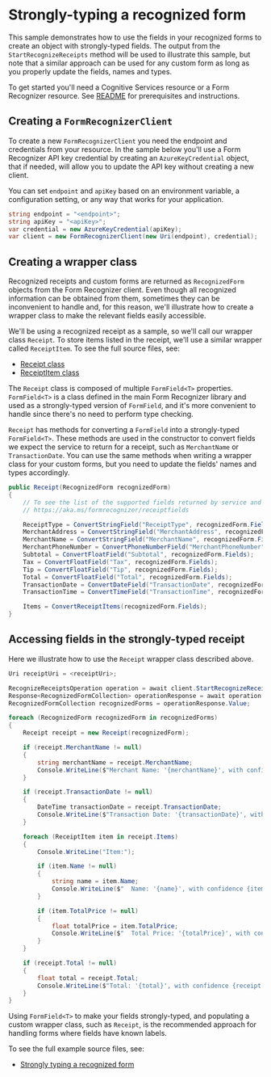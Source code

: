 # Strongly-typing a recognized form

This sample demonstrates how to use the fields in your recognized forms to create an object with strongly-typed fields. The output from the `StartRecognizeReceipts` method will be used to illustrate this sample, but note that a similar approach can be used for any custom form as long as you properly update the fields, names and types.

To get started you'll need a Cognitive Services resource or a Form Recognizer resource.  See [README][README] for prerequisites and instructions.

## Creating a `FormRecognizerClient`

To create a new `FormRecognizerClient` you need the endpoint and credentials from your resource. In the sample below you'll use a Form Recognizer API key credential by creating an `AzureKeyCredential` object, that if needed, will allow you to update the API key without creating a new client.

You can set `endpoint` and `apiKey` based on an environment variable, a configuration setting, or any way that works for your application.

```C# Snippet:CreateFormRecognizerClient
string endpoint = "<endpoint>";
string apiKey = "<apiKey>";
var credential = new AzureKeyCredential(apiKey);
var client = new FormRecognizerClient(new Uri(endpoint), credential);
```

## Creating a wrapper class

Recognized receipts and custom forms are returned as `RecognizedForm` objects from the Form Recognizer client. Even though all recognized information can be obtained from them, sometimes they can be inconvenient to handle and, for this reason, we'll illustrate how to create a wrapper class to make the relevant fields easily accessible.

We'll be using a recognized receipt as a sample, so we'll call our wrapper class `Receipt`. To store items listed in the receipt, we'll use a similar wrapper called `ReceiptItem`. To see the full source files, see:

* [Receipt class](https://github.com/Azure/azure-sdk-for-net/blob/main/sdk/formrecognizer/Azure.AI.FormRecognizer/tests/samples/V3.1/Receipt.cs)
* [ReceiptItem class](https://github.com/Azure/azure-sdk-for-net/blob/main/sdk/formrecognizer/Azure.AI.FormRecognizer/tests/samples/V3.1/ReceiptItem.cs)

The `Receipt` class is composed of multiple `FormField<T>` properties. `FormField<T>` is a class defined in the main Form Recognizer library and used as a strongly-typed version of `FormField`, and it's more convenient to handle since there's no need to perform type checking.

`Receipt` has methods for converting a `FormField` into a strongly-typed `FormField<T>`. These methods are used in the constructor to convert fields we expect the service to return for a receipt, such as `MerchantName` or `TransactionDate`. You can use the same methods when writing a wrapper class for your custom forms, but you need to update the fields' names and types accordingly.

```C# Snippet:FormRecognizerSampleReceiptWrapper
public Receipt(RecognizedForm recognizedForm)
{
    // To see the list of the supported fields returned by service and its corresponding types, consult:
    // https://aka.ms/formrecognizer/receiptfields

    ReceiptType = ConvertStringField("ReceiptType", recognizedForm.Fields);
    MerchantAddress = ConvertStringField("MerchantAddress", recognizedForm.Fields);
    MerchantName = ConvertStringField("MerchantName", recognizedForm.Fields);
    MerchantPhoneNumber = ConvertPhoneNumberField("MerchantPhoneNumber", recognizedForm.Fields);
    Subtotal = ConvertFloatField("Subtotal", recognizedForm.Fields);
    Tax = ConvertFloatField("Tax", recognizedForm.Fields);
    Tip = ConvertFloatField("Tip", recognizedForm.Fields);
    Total = ConvertFloatField("Total", recognizedForm.Fields);
    TransactionDate = ConvertDateField("TransactionDate", recognizedForm.Fields);
    TransactionTime = ConvertTimeField("TransactionTime", recognizedForm.Fields);

    Items = ConvertReceiptItems(recognizedForm.Fields);
}
```

## Accessing fields in the strongly-typed receipt

Here we illustrate how to use the `Receipt` wrapper class described above.

```C# Snippet:FormRecognizerSampleStronglyTypingARecognizedForm
Uri receiptUri = <receiptUri>;

RecognizeReceiptsOperation operation = await client.StartRecognizeReceiptsFromUriAsync(receiptUri);
Response<RecognizedFormCollection> operationResponse = await operation.WaitForCompletionAsync();
RecognizedFormCollection recognizedForms = operationResponse.Value;

foreach (RecognizedForm recognizedForm in recognizedForms)
{
    Receipt receipt = new Receipt(recognizedForm);

    if (receipt.MerchantName != null)
    {
        string merchantName = receipt.MerchantName;
        Console.WriteLine($"Merchant Name: '{merchantName}', with confidence {receipt.MerchantName.Confidence}");
    }

    if (receipt.TransactionDate != null)
    {
        DateTime transactionDate = receipt.TransactionDate;
        Console.WriteLine($"Transaction Date: '{transactionDate}', with confidence {receipt.TransactionDate.Confidence}");
    }

    foreach (ReceiptItem item in receipt.Items)
    {
        Console.WriteLine("Item:");

        if (item.Name != null)
        {
            string name = item.Name;
            Console.WriteLine($"  Name: '{name}', with confidence {item.Name.Confidence}");
        }

        if (item.TotalPrice != null)
        {
            float totalPrice = item.TotalPrice;
            Console.WriteLine($"  Total Price: '{totalPrice}', with confidence {item.TotalPrice.Confidence}");
        }
    }

    if (receipt.Total != null)
    {
        float total = receipt.Total;
        Console.WriteLine($"Total: '{total}', with confidence {receipt.Total.Confidence}");
    }
}
```

Using `FormField<T>` to make your fields strongly-typed, and populating a custom wrapper class, such as `Receipt`, is the recommended approach for handling forms where fields have known labels.

To see the full example source files, see:

* [Strongly typing a recognized form](https://github.com/Azure/azure-sdk-for-net/blob/main/sdk/formrecognizer/Azure.AI.FormRecognizer/tests/samples/V3.1/Sample4_StronglyTypingARecognizedForm.cs)

[README]: https://github.com/Azure/azure-sdk-for-net/tree/main/sdk/formrecognizer/Azure.AI.FormRecognizer#getting-started